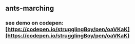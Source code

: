 ## ants-marching
### see demo on codepen: [https://codepen.io/strugglingBoy/pen/oaVKaK](https://codepen.io/strugglingBoy/pen/oaVKaK)